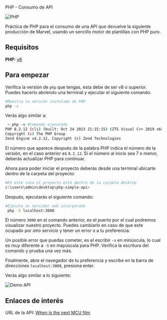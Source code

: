 PHP - Consumo de API

![PHP](https://img.shields.io/badge/php-%23777BB4.svg?style=for-the-badge&logo=php&logoColor=white)

Práctica de PHP para el consumo de una API que devuelve la siguiente producción de Marvel, usando un sencillo motor de plantillas con PHP puro.

## Requisitos

**PHP:** [v8](https://www.php.net/downloads)

## Para empezar

Verifica la versión de `php` que tengas, esta debe de ser v8 o superior. Puedes hacerlo abriendo una terminal y ejecutar el siguiente comando:

```bash
#Muestra la versión instalada de PHP
php -v
```
Verás algo similar a:

```bash
 > php -v #Comando ejecutado
PHP 8.2.12 (cli) (built: Oct 24 2023 21:15:15) (ZTS Visual C++ 2019 x64)
Copyright (c) The PHP Group
Zend Engine v4.2.12, Copyright (c) Zend Technologies

```

El número que aparece después de la palabra PHP indica el número de la versión, en el caso anterior es `8.2.12`. Sí el número al inicio sea 7 o menor, deberás actualizar PHP para continuar.

Ahora para poder iniciar el proyecto deberás desde una terminal ubicarte dentro de la carpeta del proyecto:

```bash
#En este caso el proyecto está dentro de la carpeta desktop
c:\users\admin\desktop\php-simple-api>
```

Después, ejecutarás el siguiente comando:

```bash
#Ejecuta un servidor web incorporado 
 php -S localhost:3000
```

El número `3000` en el comando anterior, es el puerto por el cual podremos visualizar nuestro proyecto. Puedes cambiarlo en caso de que este ocupado por otro servicio y tener un error o a tu preferencia.

Un posible error que puedas cometer, es el escribir `-s` en minúscula, lo cual es muy diferente a `-S` en mayúscula para PHP. Verifica la escritura del comando y prueba una vez más.

Finalmente, abre el navegador de tu preferencia y escribe en la barra de direcciones `localhost:3000`, presiona enter.

Verás algo similar a lo siguiente:

![Demo API](https://github.com/user-attachments/assets/8028d4b3-47fa-4541-bb62-9699c90b21f7)

## Enlaces de interés

URL de la API: [When is the next MCU film](https://whenisthenextmcufilm.com/api)

